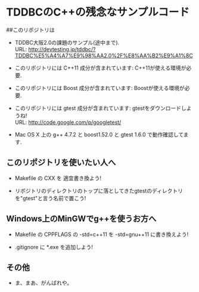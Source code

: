 # TDDBCのC++の残念なサンプルコード

##このリポジトリは
- TDDBC大阪2.0の課題のサンプル(途中まで).  
  URL: http://devtesting.jp/tddbc/?TDDBC%E5%A4%A7%E9%98%AA2.0%2F%E8%AA%B2%E9%A1%8C

- このリポジトリには C++11 成分が含まれています: C++11が使える環境が必要.

- このリポジトリには Boost 成分が含まれています: Boostが使える環境が必要.

- このリポジトリには gtest 成分が含まれています: gtestをダウンロードしようね!  
URL: http://code.google.com/p/googletest/ 

- Mac OS X 上の g++ 4.7.2 と boost1.52.0 と gtest 1.6.0 で動作確認してます.

## このリポジトリを使いたい人へ
- Makefile の CXX を 適宜書き換よう!

- リポジトリのディレクトリのトップに落としてきたgtestのディレクトリを"gtest"と言う名前で置こう!

## Windows上のMinGWでg++を使うお方へ
- Makefile の CPPFLAGS の -std=c++11 を -std=gnu++11 に書き換えよう!

- .gitignore に *.exe を追加しよう!

## その他
- ま、まあ、がんばれや。
